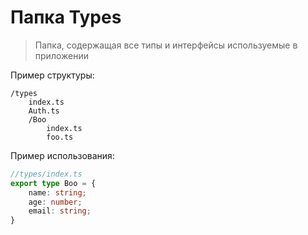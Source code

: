 # Папка Types #

> Папка, содержащая все типы и интерфейсы используемые в приложении

Пример структуры:

```
/types
    index.ts
    Auth.ts
    /Boo
        index.ts
        foo.ts
```

Пример использования:

```TypeScript
//types/index.ts
export type Boo = {
    name: string;
    age: number;
    email: string;
}
```